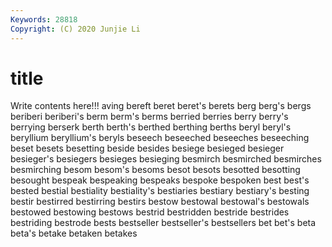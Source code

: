 ```yaml
---
Keywords: 28818
Copyright: (C) 2020 Junjie Li
---
```


# title

Write contents here!!!
aving 
bereft 
beret 
beret's 
berets 
berg 
berg's 
bergs 
beriberi
beriberi's 
berm 
berm's 
berms 
berried 
berries 
berry 
berry's 
berrying 
berserk
berth 
berth's 
berthed 
berthing 
berths 
beryl 
beryl's 
beryllium 
beryllium's 
beryls
beseech 
beseeched 
beseeches 
beseeching 
beset 
besets 
besetting 
beside 
besides 
besiege
besieged 
besieger 
besieger's 
besiegers 
besieges 
besieging 
besmirch 
besmirched 
besmirches 
besmirching
besom 
besom's 
besoms 
besot 
besots 
besotted 
besotting 
besought 
bespeak 
bespeaking
bespeaks 
bespoke 
bespoken 
best 
best's 
bested 
bestial 
bestiality 
bestiality's 
bestiaries
bestiary 
bestiary's 
besting 
bestir 
bestirred 
bestirring 
bestirs 
bestow 
bestowal 
bestowal's
bestowals 
bestowed 
bestowing 
bestows 
bestrid 
bestridden 
bestride 
bestrides 
bestriding 
bestrode
bests 
bestseller 
bestseller's 
bestsellers 
bet 
bet's 
beta 
beta's 
betake 
betaken
betakes 
